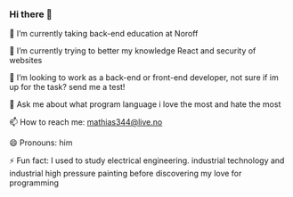 ### Hi there 👋

🔭 I’m currently taking back-end education at Noroff

🌱 I’m currently trying to better my knowledge React and security of websites

👯 I’m looking to work as a back-end or front-end developer, not sure if im up for the task? send me a test!

💬 Ask me about what program language i love the most and hate the most

📫 How to reach me: mathias344@live.no

😄 Pronouns: him

⚡ Fun fact: 
I used to study electrical engineering. industrial technology and industrial high pressure painting before discovering my love for programming
